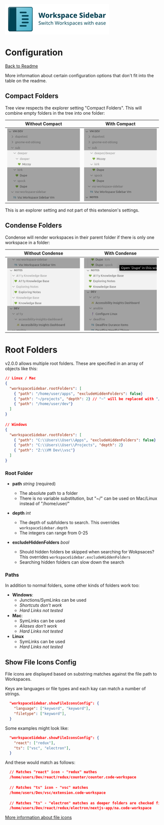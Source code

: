 ![Workspace Sidebar Preview](../docs/images/logo/logo.png)

# Configuration

[Back to Readme](../README.md)

More information about certain configuration options that don't fit into the table on the readme.

## Compact Folders

Tree view respects the explorer setting "Compact Folders".
This will combine empty folders in the tree into one folder:

| Without Compact                | With Compact  |
| ---------------------- | ---------------------------- |
| ![List View](../docs/images/configuration/normal.png)| ![List View](../docs/images/configuration/compacted.png)  |

This is an explorer setting and not part of this extension's settings.

## Condense Folders

Condense will render workspaces in their parent folder if there is only one workspace in a folder:

| Without Condense                | With Condense  |
| ---------------------- | ---------------------------- |
| ![List View](../docs/images/configuration/uncondensed.png)| ![List View](../docs/images/configuration/condensed.png)  |

# Root Folders

v2.0.0 allows multiple root folders. These are specified in an array of objects like this:

```json
// Linux / Mac
{
  "workspaceSidebar.rootFolders": [
    { "path": "/home/user/apps", "excludeHiddenFolders": false}
    { "path": "~/projects", "depth": 2} // "~" will be replaced with "/home/user"
    { "path": "/home/user/dev"}
  ]
}

// Windows
{
  "workspaceSidebar.rootFolders": [
    { "path": "C:\\Users\\User\\Apps", "excludeHiddenFolders": false}
    { "path": "C:\\Users\\User\\Projects", "depth": 2}
    { "path": "Z:\\VM Dev\\vsc"}
  ]
}
```

### Root Folder

- **path** *string* (required)
  - The absolute path to a folder
  - There is no variable substitution, but "~/" can be used on Mac/Linux instead of "/home/user/"

- **depth** *int*

  - The depth of subfolders to search. This overrides `workspaceSidebar.depth`
  - The integers can range from 0-25

- **excludeHiddenFolders** *bool*

  - Should hidden folders be skipped when searching for Wokpsaces? This overrides `workspaceSidebar.excludeHiddenFolders`
  - Searching hidden folders can slow down the search

### Paths

In addition to normal folders, some other kinds of folders work too:

- **Windows**:
  - Junctions/SymLinks can be used
  - *Shortcuts don't work*
  - *Hard Links not tested*
- **Mac**:
  - SymLinks can be used
  - *Aliases don't work*
  - *Hard Links not tested*
- **Linux**
  - SymLinks can be used
  - *Hard Links not tested*

## Show File Icons Config

File icons are displayed based on substring matches against the file path to Workspaces.

Keys are languages or file types and each kay can match a number of strings.

```json
  "workspaceSidebar.showFileIconsConfig": {
    "language": ["keyword", "keyword"],
    "filetype": ["keyword"],
  }
```

Some examples might look like:

```json
  "workspaceSidebar.showFileIconsConfig": {
    "react": ["redux"],
    "ts": ["vsc", "electron"],
  }
```

And these would match as follows:

```json
  // Matches "react" icon - "redux" mathes
  /home/users/Dev/react/redux/counter/counter.code-workspace

  // Matches "ts" icon - "vsc" matches
  /home/users/Dev/vsc/extension.code-workspace

  // Matches "ts" - "electron" matches as deeper folders are checked first.
  /home/users/Dev/react/redux/electron/nextjs-app/na.code-workspace
```

[More information about file icons](./File%20Icon%20Themes.md)